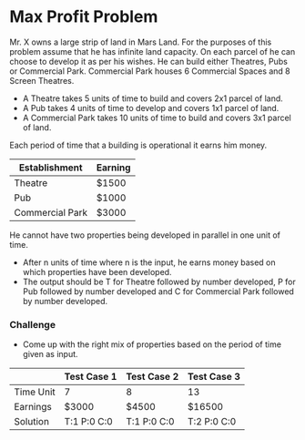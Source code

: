 # Max Profit Problem
Mr. X owns a large strip of land in Mars Land. For the purposes of this problem assume that 
he has infinite land capacity. On each parcel of he can choose to develop it as per his wishes. 
He can build either Theatres, Pubs or Commercial Park. Commercial Park houses 6 
Commercial Spaces and 8 Screen Theatres.

 - A Theatre takes 5 units of time to build and covers 2x1 parcel of land.
 - A Pub takes 4 units of time to develop and covers 1x1 parcel of land.
 - A Commercial Park takes 10 units of time to build and covers 3x1 parcel of land.

 Each period of time that a building is operational it earns him money.
 <table>
   <thead>
      <tr>
         <th>Establishment</th>
         <th>Earning</th>
      </tr>
   </thead>
   <tbody>
      <tr>
         <td>Theatre</td>
         <td>$1500</td>
      </tr>
      <tr>
         <td>Pub</td>
         <td>$1000</td>
      </tr>
      <tr>
         <td>Commercial Park</td>
         <td>$3000</td>
      </tr>
   </tbody>
</table>

He cannot have two properties being developed in parallel in one unit of time.
 - After n units of time where n is the input, he earns money based on which properties 
have been developed.
- The output should be T for Theatre followed by number developed, P for Pub 
followed by number developed and C for Commercial Park followed by number 
developed.

 ### Challenge
  - Come up with the right mix of properties based on the period of time given as input.
  <table>
   <thead>
      <tr>
         <th></th>
         <th>Test Case 1</th>
         <th>Test Case 2</th>
         <th>Test Case 3</th>
      </tr>
   </thead>
   <tbody>
      <tr>
         <td>Time Unit</td>
         <td>7</td>
         <td>8</td>
         <td>13</td>
      </tr>
      <tr>
         <td>Earnings</td>
         <td>$3000</td>
         <td>$4500</td>
         <td>$16500</td>
      </tr>
      <tr>
         <td>Solution</td>
         <td>T:1 P:0 C:0</td>
         <td>T:1 P:0 C:0</td>
         <td>T:2 P:0 C:0</td>
      </tr>
   </tbody>
</table>
